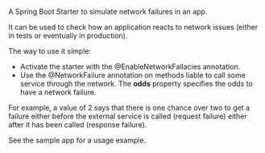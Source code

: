 A Spring Boot Starter to simulate network failures in an app.

It can be used to check how an application reacts to network issues (either in tests or eventually in production).

The way to use it simple:

* Activate the starter with the @EnableNetworkFallacies annotation.
* Use the @NetworkFailure annotation on methods liable to call some service through the network. The **odds** property
specifies the odds to have a network failure. 

For example, a value of 2 says that there is one chance over two to get a 
failure either before the external service is called (request failure) either after it has been called (response failure).

See the sample app for a usage example.

